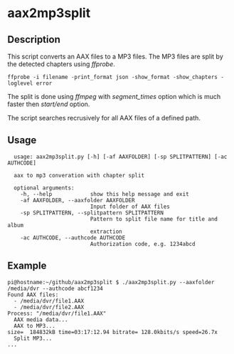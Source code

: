 # aax2mp3split

## Description
This script converts an AAX files to a MP3 files. The MP3 files are split by the detected chapters using _ffprobe_. 
```
ffprobe -i filename -print_format json -show_format -show_chapters -loglevel error
```
The split is done using _ffmpeg_ with _segment_times_ option which is much faster then _start/end_ option.

The script searches recrusively for all AAX files of a defined path.

## Usage
```
  usage: aax2mp3split.py [-h] [-af AAXFOLDER] [-sp SPLITPATTERN] [-ac AUTHCODE]

  aax to mp3 converation with chapter split

  optional arguments:
    -h, --help            show this help message and exit
    -af AAXFOLDER, --aaxfolder AAXFOLDER
                          Input folder of AAX files
    -sp SPLITPATTERN, --splitpattern SPLITPATTERN
                          Pattern to split file name for title and album
                          extraction
    -ac AUTHCODE, --authcode AUTHCODE
                          Authorization code, e.g. 1234abcd
```

## Example
```
pi@hostname:~/github/aax2mp3split $ ./aax2mp3split.py --aaxfolder /media/dvr --authcode abcf1234
Found AAX files:
  - /media/dvr/file1.AAX
  - /media/dvr/file2.AAX
Process: "/media/dvr/file1.AAX"
  AAX media data...
  AAX to MP3...
size=  184832kB time=03:17:12.94 bitrate= 128.0kbits/s speed=26.7x
  Split MP3...
...
```
